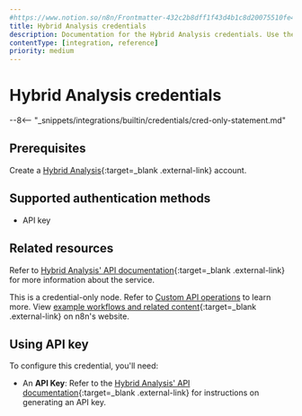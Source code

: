 ```yaml
---
#https://www.notion.so/n8n/Frontmatter-432c2b8dff1f43d4b1c8d20075510fe4
title: Hybrid Analysis credentials
description: Documentation for the Hybrid Analysis credentials. Use these credentials to authenticate Hybrid Analysis in n8n, a workflow automation platform.
contentType: [integration, reference]
priority: medium
---
```


# Hybrid Analysis credentials

--8<-- "_snippets/integrations/builtin/credentials/cred-only-statement.md"

## Prerequisites

Create a [Hybrid Analysis](https://www.hybrid-analysis.com/){:target=_blank .external-link} account.

## Supported authentication methods

- API key

## Related resources

Refer to [Hybrid Analysis' API documentation](https://www.hybrid-analysis.com/docs/api/v2){:target=_blank .external-link} for more information about the service.

This is a credential-only node. Refer to [Custom API operations](/integrations/custom-operations.md) to learn more. View [example workflows and related content](https://n8n.io/integrations/hybrid-analysis/){:target=_blank .external-link} on n8n's website.

## Using API key

To configure this credential, you'll need:

- An **API Key**: Refer to the [Hybrid Analysis' API documentation](https://www.hybrid-analysis.com/docs/api/v2){:target=_blank .external-link} for instructions on generating an API key.
